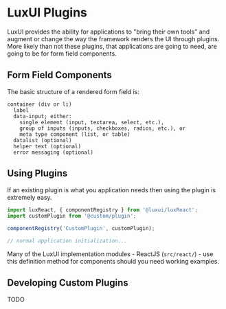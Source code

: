 LuxUI Plugins
=============

LuxUI provides the ability for applications to "bring their own tools" and
augment or change the way the framework renders the UI through plugins. More
likely than not these plugins, that applications are going to need, are going
to be for form field components.

## Form Field Components

The basic structure of a rendered form field is:

```
container (div or li)
  label
  data-input; either:
    single element (input, textarea, select, etc.),
    group of inputs (inputs, checkboxes, radios, etc.), or
    meta type component (list, or table)
  datalist (optional)
  helper text (optional)
  error messaging (optional)
```

## Using Plugins

If an existing plugin is what you application needs then using the plugin is
extremely easy.

```javascript
import luxReact, { componentRegistry } from '@luxui/luxReact';
import customPlugin from '@custom/plugin';

componentRegistry('CustomPlugin', customPlugin);

// normal application initialization...
```

Many of the LuxUI implementation modules - ReactJS (`src/react/`) - use this
definition method for components should you need working examples.

## Developing Custom Plugins

TODO
